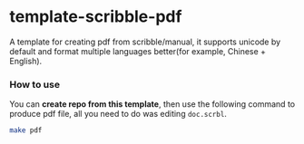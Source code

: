 # template-scribble-pdf

A template for creating pdf from scribble/manual, it supports unicode by default and format multiple languages better(for example, Chinese + English).

### How to use

You can **create repo from this template**, then use the following command to produce pdf file, all you need to do was editing `doc.scrbl`.

```sh
make pdf
```
